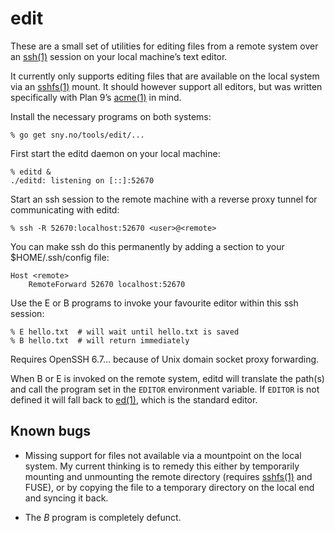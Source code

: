edit
====

These are a small set of utilities for editing files from a remote
system over an [ssh(1)] session on your local machine’s text editor.

It currently only supports editing files that are available on the
local system via an [sshfs(1)] mount.  It should however support
all editors, but was written specifically with Plan 9’s [acme(1)]
in mind.

Install the necessary programs on both systems:

	% go get sny.no/tools/edit/...

First start the editd daemon on your local machine:

	% editd &
	./editd: listening on [::]:52670

Start an ssh session to the remote machine with a reverse proxy
tunnel for communicating with editd:

	% ssh -R 52670:localhost:52670 <user>@<remote>

You can make ssh do this permanently by adding a section to your
$HOME/.ssh/config file:

	Host <remote>
		RemoteForward 52670 localhost:52670

Use the E or B programs to invoke your favourite editor within this
ssh session:

	% E hello.txt  # will wait until hello.txt is saved
	% B hello.txt  # will return immediately

Requires OpenSSH 6.7… because of Unix domain socket proxy forwarding.

When B or E is invoked on the remote system, editd will translate
the path(s) and call the program set in the `EDITOR` environment
variable.  If `EDITOR` is not defined it will fall back to [ed(1)],
which is the standard editor.


Known bugs
----------

* Missing support for files not available via a mountpoint on the
  local system.  My current thinking is to remedy this either by
  temporarily mounting and unmounting the remote directory (requires
  [sshfs(1)] and FUSE), or by copying the file to a temporary
  directory on the local end and syncing it back.

* The _B_ program is completely defunct.


[acme(1)]: http://man.cat-v.org/plan_9/1/acme
[ed(1)]: https://manpages.debian.org/buster/ed/ed.1.en.html
[ssh(1)]: https://manpages.debian.org/buster/openssh-client/ssh.1.en.html
[sshfs(1)]: https://manpages.debian.org/buster/sshfs/sshfs.1.en.html
